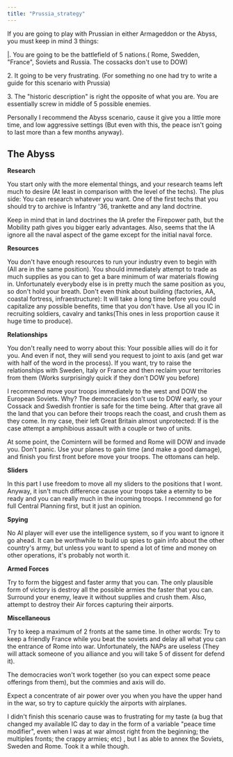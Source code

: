 ```yaml
---
title: "Prussia_strategy"
---
```


If you are going to play with Prussian in either Armageddon or the
Abyss, you must keep in mind 3 things:

\|. You are going to be the battlefield of 5 nations.( Rome, Swedden,
"France", Soviets and Russia. The cossacks don't use to DOW)

2\. It going to be very frustrating. (For something no one had try to
write a guide for this scenario with Prussia)

3\. The "historic description" is right the opposite of what you are.
You are essentially screw in middle of 5 possible enemies.

Personally I recommend the Abyss scenario, cause it give you a little
more time, and low aggressive settings (But even with this, the peace
isn't going to last more than a few months anyway).

##  The Abyss 

**Research**

You start only with the more elemental things, and your research teams
left much to desire (At least in comparison with the level of the
techs). The plus side: You can research whatever you want. One of the
first techs that you should try to archive is Infantry '36, trankette
and any land doctrine.

Keep in mind that in land doctrines the IA prefer the Firepower path,
but the Mobility path gives you bigger early advantages. Also, seems
that the IA ignore all the naval aspect of the game except for the
initial naval force.

  
**Resources**

You don't have enough resources to run your industry even to begin with
(All are in the same position). You should immediately attempt to trade
as much supplies as you can to get a bare minimum of war materials
flowing in. Unfortunately everybody else is in pretty much the same
position as you, so don't hold your breath. Don't even think about
building (factories, AA, coastal fortress, infraestructure): It will
take a long time before you could capitalize any possible benefits, time
that you don't have. Use all you IC in recruiting soldiers, cavalry and
tanks(This ones in less proportion cause it huge time to produce).

  
**Relationships**

You don't really need to worry about this: Your possible allies will do
it for you. And even if not, they will send you request to joint to axis
(and get war with half of the word in the process). If you want, try to
raise the relationships with Sweden, Italy or France and then reclaim
your territories from them (Works surprisingly quick if they don't DOW
you before)

I recommend move your troops immediately to the west and DOW the
European Soviets. Why? The democracies don't use to DOW early, so your
Cossack and Swedish frontier is safe for the time being. After that
grave all the land that you can before their troops reach the coast, and
crush them as they come. In my case, their left Great Britain almost
unprotected: If is the case attempt a amphibious assault with a couple
or two of units.

At some point, the Comintern will be formed and Rome will DOW and invade
you. Don't panic. Use your planes to gain time (and make a good damage),
and finish you first front before move your troops. The ottomans can
help.

  
**Sliders**

In this part I use freedom to move all my sliders to the positions that
I wont. Anyway, it isn't much difference cause your troops take a
eternity to be ready and you can really much in the incoming troops. I
recommend go for full Central Planning first, but it just an opinion.

  
**Spying**

No AI player will ever use the intelligence system, so if you want to
ignore it go ahead. It can be worthwhile to build up spies to gain info
about the other country's army, but unless you want to spend a lot of
time and money on other operations, it's probably not worth it.

  
**Armed Forces**

Try to form the biggest and faster army that you can. The only plausible
form of victory is destroy all the possible armies the faster that you
can. Surround your enemy, leave it without supplies and crush them.
Also, attempt to destroy their Air forces capturing their airports.

  
**Miscellaneous**

Try to keep a maximum of 2 fronts at the same time. In other words: Try
to keep a friendly France while you beat the soviets and delay all what
you can the entrance of Rome into war. Unfortunately, the NAPs are
useless (They will attack someone of you alliance and you will take 5 of
dissent for defend it).

The democracies won't work together (so you can expect some peace
offerings from them), but the commies and axis will do.

Expect a concentrate of air power over you when you have the upper hand
in the war, so try to capture quickly the airports with airplanes.

I didn't finish this scenario cause was to frustrating for my taste (a
bug that changed my available IC day to day in the form of a variable
"peace time modifier", even when I was at war almost right from the
beginning; the multiples fronts; the crappy armies; etc) , but I as able
to annex the Soviets, Sweden and Rome. Took it a while though.
